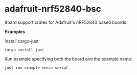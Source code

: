 # adafruit-nrf52840-bsc

Board support crates for Adafruit's nRF52840 based boards.

**Examples**

Install cargo-just

```
cargo install just
```

Run example specifying both the board and the example name:

```
just run-example sense serial
```
